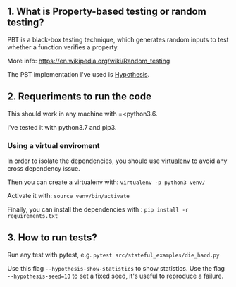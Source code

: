 ## 1. What is Property-based testing or random testing?
PBT is a black-box testing technique, which generates random inputs to test whether a function verifies a property.

More info: https://en.wikipedia.org/wiki/Random_testing

The PBT implementation I've used is [Hypothesis](https://hypothesis.readthedocs.io/en/latest/).

## 2. Requeriments to run the code
This should work in any machine with =<python3.6.

I've tested it with python3.7 and pip3.

### Using a virtual enviroment
In order to isolate the dependencies, you should use [virtualenv](https://docs.python-guide.org/dev/virtualenvs/) to avoid any cross dependency issue.

Then you can create a virtualenv with: ```virtualenv -p python3 venv/```

Activate it with: ```source venv/bin/activate```

Finally, you can install the dependencies with : ```pip install -r requirements.txt```

## 3. How to run tests?
Run any test with pytest, e.g. ```pytest src/stateful_examples/die_hard.py ```

Use this flag ```--hypothesis-show-statistics``` to show statistics.
Use the flag ```--hypothesis-seed=10``` to set a fixed seed, it's useful to reproduce a failure.